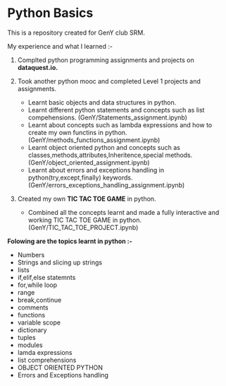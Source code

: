 # Python Basics

This is a repository created for GenY club SRM.

My experience and what I learned :-

1) Complted python programming assignments and projects on **dataquest.io.**

2) Took another python mooc and completed Level 1 projects and assignments.
   
   - Learnt basic objects and data structures in python.
   - Learnt different python statements and concepts such as list compehensions. (GenY/Statements_assignment.ipynb)
   - Learnt about concepts such as lambda expressions and how to create my own functins in python. 
     (GenY/methods_functions_assignment.ipynb)
   - Learnt object oriented python and concepts such as classes,methods,attributes,Inheritence,special methods.
     (GenY/object_oriented_assignment.ipynb)
   - Learnt about errors and exceptions handling in python(try,except,finally) keywords.         
     (GenY/errors_exceptions_handling_assignment.ipynb)

3) Created my own **TIC TAC TOE GAME** in python.
   - Combined all the concepts learnt and made a fully interactive and working TIC TAC TOE GAME in python. (GenY/TIC_TAC_TOE_PROJECT.ipynb)

   
 


**Folowing are the topics learnt in python :-**
- Numbers
- Strings and slicing up strings
- lists
- if,elif,else statemnts
- for,while loop
- range 
- break,continue
- comments
- functions
- variable scope
- dictionary
- tuples
- modules
- lamda expressions
- list comprehensions
- OBJECT ORIENTED PYTHON
- Errors and Exceptions handling



